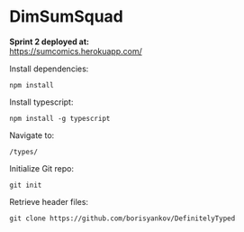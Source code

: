 # DimSumSquad

<b>Sprint 2 deployed at:</b> <br>
<a href="https://sumcomics.herokuapp.com/">https://sumcomics.herokuapp.com/</a>

Install dependencies:
```
npm install
```

Install typescript:
```
npm install -g typescript
```

Navigate to:
```
/types/
```

Initialize Git repo:
```
git init
```

Retrieve header files:
```
git clone https://github.com/borisyankov/DefinitelyTyped
```
